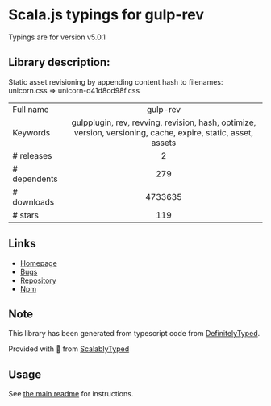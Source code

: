 
# Scala.js typings for gulp-rev

Typings are for version v5.0.1

## Library description:
Static asset revisioning by appending content hash to filenames: unicorn.css => unicorn-d41d8cd98f.css

|                    |                 |
| ------------------ | :-------------: |
| Full name          | gulp-rev |
| Keywords           | gulpplugin, rev, revving, revision, hash, optimize, version, versioning, cache, expire, static, asset, assets |
| # releases         | 2 |
| # dependents       | 279 |
| # downloads        | 4733635 |
| # stars            | 119 |

## Links
- [Homepage](https://github.com/sindresorhus/gulp-rev#readme)
- [Bugs](https://github.com/sindresorhus/gulp-rev/issues)
- [Repository](https://github.com/sindresorhus/gulp-rev)
- [Npm](https://www.npmjs.com/package/gulp-rev)
    


## Note
This library has been generated from typescript code from [DefinitelyTyped](https://definitelytyped.org).

Provided with :purple_heart: from [ScalablyTyped](https://github.com/oyvindberg/ScalablyTyped)

## Usage
See [the main readme](../../readme.md) for instructions.


